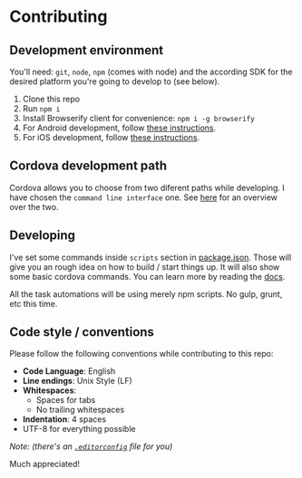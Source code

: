 Contributing
============

## Development environment

You'll need: `git`, `node`, `npm` (comes with node) and the according SDK for the desired platform you're going to develop to (see below).

  1. Clone this repo
  2. Run `npm i`
  3. Install Browserify client for convenience: `npm i -g browserify`
  4. For Android development, follow [these instructions](http://docs.phonegap.com/en/edge/guide_platforms_android_index.md.html#Android%20Platform%20Guide).
  5. For iOS development, follow [these instructions](http://docs.phonegap.com/en/edge/guide_platforms_ios_index.md.html#iOS%20Platform%20Guide).

## Cordova development path

Cordova allows you to choose from two diferent paths while developing. I have chosen the `command line interface` one.
See [here](http://docs.phonegap.com/en/edge/guide_overview_index.md.html#Overview) for an overview over the two.

## Developing

I've set some commands inside `scripts` section in [package.json](package.json). Those will give you an rough idea on how to build / start things up.
It will also show some basic cordova commands. You can learn more by reading the [docs](http://docs.phonegap.com/en/edge/index.html).

All the task automations will be using merely npm scripts. No gulp, grunt, etc this time.

## Code style / conventions

Please follow the following conventions while contributing to this repo:

  * **Code Language**: English
  * **Line endings**: Unix Style (LF)
  * **Whitespaces**:
    * Spaces for tabs
    * No trailing whitespaces
  * **Indentation**: 4 spaces
  * UTF-8 for everything possible

*Note: (there's an [`.editorconfig`](.editorconfig) file for you)*

Much appreciated!
